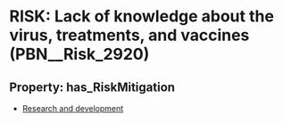 # RISK: __Lack of knowledge about the virus, treatments, and vaccines__ (PBN__Risk_2920)

## Property: has_RiskMitigation

* [Research and development](PBN__Mitigation_1096)

